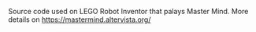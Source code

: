 Source code used on LEGO Robot Inventor that palays Master Mind.
More details on https://mastermind.altervista.org/
